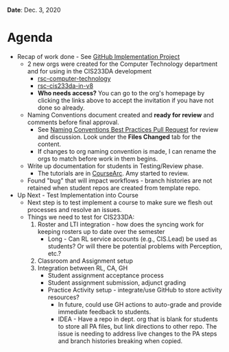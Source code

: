 **Date**: Dec. 3, 2020

# Agenda
* Recap of work done - See [GitHub Implementation Project](https://github.com/rsc-demo/ImplementationDocs/projects/1)
  * 2 new orgs were created for the Computer Technology department and for using in the CIS233DA development
    * [rsc-computer-technology](https://github.com/rsc-computer-technology)
    * [rsc-cis233da-in-v8](https://github.com/rsc-cis233da-in-v8)
    * **Who needs access?** You can go to the org's homepage by clicking the links above to accept the invitation if you have not done so already.
  * Naming Conventions document created and **ready for review** and comments before final approval.
    * See [Naming Conventions Best Practices Pull Request](https://github.com/rsc-demo/ImplementationDocs/pull/7) for review and discussion. Look under the **Files Changed** tab for the content.
    * If changes to org naming convention is made, I can rename the orgs to match before work in them begins.
  * Write up documentation for students in Testing/Review phase.
    * The tutorials are in [CourseArc](https://riosalado.coursearc.com/content/cis-public/using-git-and-github/vs-code). Amy started to review. 
  * Found "bug" that will impact workflows - branch histories are not retained when student repos are created from template repo.
* Up Next - Test Implementation into Course
  * Next step is to test implement a course to make sure we flesh out processes and resolve an issues.
  * Things we need to test for CIS233DA:
    1. Roster and LTI integration - how does the syncing work for keeping rosters up to date over the semester
       * Long - Can RL service accounts (e.g., CIS.Lead) be used as students? Or will there be potential problems with Perception, etc.?
    2. Classroom and Assignment setup
    3. Integration between RL, CA, GH
       * Student assignment acceptance process
       * Student assignment submission, adjunct grading
       * Practice Activity setup - integrate/use GitHub to store activity resources?
         * In future, could use GH actions to auto-grade and provide immediate feedback to students.
         * IDEA - Have a repo in dept. org that is blank for students to store all PA files, but link directions to other repo. The issue is needing to address live changes to the PA steps and branch histories breaking when copied.
